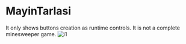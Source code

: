 # MayinTarlasi

It only shows buttons creation as runtime controls. It is not a complete minesweeper game.
![i1](https://github.com/erolcum/MayinTarlasi/assets/110387801/35699729-6815-4eb9-8671-f477c83a996b)
